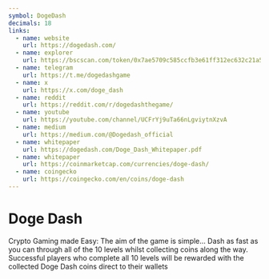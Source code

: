 ```yaml
---
symbol: DogeDash
decimals: 18
links:
  - name: website
    url: https://dogedash.com/
  - name: explorer
    url: https://bscscan.com/token/0x7ae5709c585ccfb3e61ff312ec632c21a5f03f70
  - name: telegram
    url: https://t.me/dogedashgame
  - name: x
    url: https://x.com/doge_dash
  - name: reddit
    url: https://reddit.com/r/dogedashthegame/
  - name: youtube
    url: https://youtube.com/channel/UCFrYj9uTa66nLgviytnXzvA
  - name: medium
    url: https://medium.com/@Dogedash_official
  - name: whitepaper
    url: https://dogedash.com/Doge_Dash_Whitepaper.pdf
  - name: whitepaper
    url: https://coinmarketcap.com/currencies/doge-dash/
  - name: coingecko
    url: https://coingecko.com/en/coins/doge-dash
---
```


# Doge Dash

Crypto Gaming made Easy: The aim of the game is simple... Dash as fast as you can through all of the 10 levels whilst collecting coins along the way. Successful players who complete all 10 levels will be rewarded with the collected Doge Dash coins direct to their wallets
